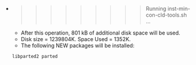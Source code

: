 * >>>>>>>>> Running inst-min-con-cld-tools.sh ...
  * After this operation, 801 kB of additional disk space will be used.
  * Disk size = 1239804K. Space Used = 1352K.
  * The following NEW packages will be installed:
  ```bash
  libparted2 parted
  ```
